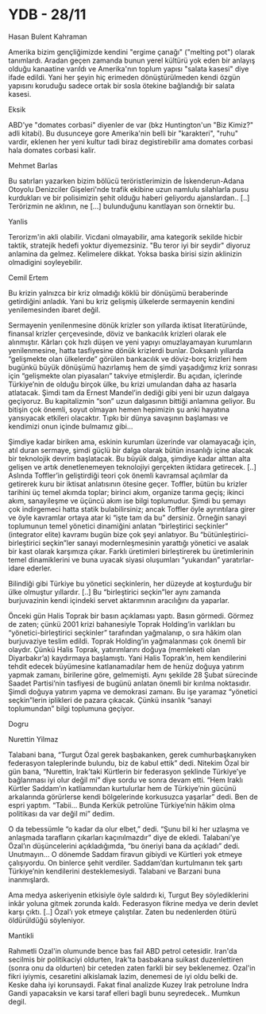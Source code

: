 # YDB - 28/11

Hasan Bulent Kahraman

Amerika bizim gençliğimizde kendini "ergime çanağı" ("melting pot") olarak tanımlardı. Aradan geçen zamanda bunun yerel kültürü yok eden bir anlayış olduğu kanaatine varıldı ve Amerika'nın toplum yapısı "salata kasesi" diye ifade edildi. Yani her şeyin hiç erimeden dönüştürülmeden kendi özgün yapısını koruduğu sadece ortak bir sosla ötekine bağlandığı bir salata kasesi.

Eksik

ABD'ye "domates corbasi" diyenler de var (bkz Huntington'un "Biz Kimiz?" adli kitabi). Bu dusunceye gore Amerika'nin belli bir "karakteri", "ruhu" vardir, eklenen her yeni kultur tadi biraz degistirebilir ama domates corbasi hala domates corbasi kalir.

Mehmet Barlas

Bu satırları yazarken bizim bölücü teröristlerimizin de İskenderun-Adana Otoyolu Denizciler Gişeleri'nde trafik ekibine uzun namlulu silahlarla pusu kurdukları ve bir polisimizin şehit olduğu haberi geliyordu ajanslardan.. [..] Terörizmin ne aklının, ne [...] bulunduğunu kanıtlayan son örnektir bu.

Yanlis

Terorizm'in akli olabilir. Vicdani olmayabilir, ama kategorik sekilde hicbir taktik, stratejik hedefi yoktur diyemezsiniz. "Bu teror iyi bir seydir" diyoruz anlamina da gelmez. Kelimelere dikkat. Yoksa baska birisi sizin aklinizin olmadigini soyleyebilir.

Cemil Ertem

Bu krizin yalnızca bir kriz olmadığı köklü bir dönüşümü beraberinde getirdiğini anladık. Yani bu kriz gelişmiş ülkelerde sermayenin kendini yenilemesinden ibaret değil.

Sermayenin yenilenmesine dönük krizler son yıllarda iktisat literatüründe, finansal krizler çerçevesinde, döviz ve bankacılık krizleri olarak ele alınmıştır. Kârları çok hızlı düşen ve yeni yapıyı omuzlayamayan kurumların yenilenmesine, hatta tasfiyesine dönük krizlerdi bunlar. Doksanlı yıllarda “gelişmekte olan ülkelerde” görülen bankacılık ve döviz-borç krizleri hem bugünkü büyük dönüşümü hazırlamış hem de şimdi yaşadığımız kriz sonrası için “gelişmekte olan piyasaları” takviye etmişlerdir. Bu açıdan, içlerinde Türkiye’nin de olduğu birçok ülke, bu krizi umulandan daha az hasarla atlatacak. Şimdi tam da Ernest Mandel’in dediği gibi yeni bir uzun dalgaya geçiyoruz. Bu kapitalizmin “son” uzun dalgasının bittiği anlamına geliyor. Bu bitişin çok önemli, soyut olmayan hemen hepimizin şu anki hayatına yansıyacak etkileri olacaktır. Tıpkı bir dünya savaşının başlaması ve kendimizi onun içinde bulmamız gibi...

Şimdiye kadar biriken ama, eskinin kurumları üzerinde var olamayacağı için, atıl duran sermaye, şimdi güçlü bir dalga olarak bütün insanlığı içine alacak bir teknolojik devrim başlatacak. Bu büyük dalga, şimdiye kadar alttan alta gelişen ve artık denetlenemeyen teknolojiyi gerçekten iktidara getirecek. [..] Aslında Toffler’in geliştirdiği teori çok önemli kavramsal açılımlar da getirerek kuru bir iktisat anlatısının ötesine geçer. Toffler, bütün bu krizler tarihini üç temel akımda toplar; birinci akım, organize tarıma geçiş; ikinci akım, sanayileşme ve üçüncü akım ise bilgi toplumudur. Şimdi bu şemayı çok indirgemeci hatta statik bulabilirsiniz; ancak Toffler öyle ayrıntılara girer ve öyle kavramlar ortaya atar ki “işte tam da bu” dersiniz. Örneğin sanayi toplumunun temel yönetici dinamiğini anlatan “birleştirici seçkinler” (integrator elite) kavramı bugün bize çok şeyi anlatıyor. Bu “bütünleştirici-birleştirici seçkin”ler sanayi modernleşmesinin yarattığı yönetici ve asalak bir kast olarak karşımıza çıkar. Farklı üretimleri birleştirerek bu üretimlerinin temel dinamiklerini ve buna uyacak siyasi oluşumları “yukarıdan” yaratırlar- idare ederler.

Bilindiği gibi Türkiye bu yönetici seçkinlerin, her düzeyde at koşturduğu bir ülke olmuştur yıllardır. [..] Bu “birleştirici seçkin”ler aynı zamanda burjuvazinin kendi içindeki servet aktarımının aracılığını da yaparlar.

Önceki gün Halis Toprak bir basın açıklaması yaptı. Basın görmedi. Görmez de zaten; çünkü 2001 krizi bahanesiyle Toprak Holding’in varlıkları bu “yönetici-birleştirici seçkinler” tarafından yağmalanıp, o sıra hâkim olan burjuvaziye teslim edildi. Toprak Holding’in yağmalanması çok önemli bir olaydır. Çünkü Halis Toprak, yatırımlarını doğuya (memleketi olan Diyarbakır’a) kaydırmaya başlamıştı. Yani Halis Toprak’ın, hem kendilerini tehdit edecek büyümesine katlanamadılar hem de henüz doğuya yatırım yapmak zamanı, birilerine göre, gelmemişti. Aynı şekilde 28 Şubat sürecinde Saadet Partisi’nin tasfiyesi de bugünü anlatan önemli bir kırılma noktasıdır. Şimdi doğuya yatırım yapma ve demokrasi zamanı. Bu işe yaramaz “yönetici seçkin”lerin iplikleri de pazara çıkacak. Çünkü insanlık “sanayi toplumundan” bilgi toplumuna geçiyor.

Dogru

Nurettin Yilmaz

Talabani bana, “Turgut Özal gerek başbakanken, gerek cumhurbaşkanıyken federasyon taleplerinde bulundu, biz de kabul ettik” dedi. Nitekim Özal bir gün bana, “Nurettin, Irak’taki Kürtlerin bir federasyon şeklinde Türkiye’ye bağlanması iyi olur değil mi” diye sordu ve sonra devam etti. “Hem Iraklı Kürtler Saddam’ın katliamından kurtulurlar hem de Türkiye’nin gücünü arkalarında görürlerse kendi bölgelerinde korkusuzca yaşarlar” dedi. Ben de espri yaptım. “Tabii... Bunda Kerkük petrolüne Türkiye’nin hâkim olma politikası da var değil mi” dedim.

O da tebessümle “o kadar da olur elbet,” dedi. “Şunu bil ki her uzlaşma ve anlaşmada tarafların çıkarları kaçınılmazdır” diye de ekledi. Talabani’ye Özal’ın düşüncelerini açıkladığımda, “bu öneriyi bana da açıkladı” dedi. Unutmayın... O dönemde Saddam firavun gibiydi ve Kürtleri yok etmeye çalışıyordu. On binlerce şehit verdiler. Saddam’dan kurtulmanın tek şartı Türkiye’nin kendilerini desteklemesiydi. Talabani ve Barzani buna inanmışlardı.

Ama medya askeriyenin etkisiyle öyle saldırdı ki, Turgut Bey söylediklerini inkâr yoluna gitmek zorunda kaldı. Federasyon fikrine medya ve derin devlet karşı çıktı. [..] Özal’ı yok etmeye çalıştılar. Zaten bu nedenlerden ötürü öldürüldüğü söyleniyor.

Mantikli

Rahmetli Ozal'in olumunde bence bas fail ABD petrol cetesidir. Iran'da secilmis bir politikaciyi oldurten, Irak'ta basbakana suikast duzenlettiren (sonra onu da oldurten) bir ceteden zaten farkli bir sey beklenemez. Ozal'in fikri iyiymis, cesaretini alkislamak lazim, denemesi de iyi oldu belki de. Keske daha iyi korunsaydi. Fakat final analizde Kuzey Irak petrolune Indra Gandi yapacaksin ve karsi taraf elleri bagli bunu seyredecek.. Mumkun degil.
